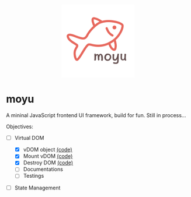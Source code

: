 <p align="center">
<img src="./public/icon.png" width="200px"/>
</p>

# moyu

A mininal JavaScript frontend UI framework, build for fun. Still in process...

Objectives:

- [ ] Virtual DOM

  - [x] vDOM object [(code)](./packages/runtime/src/h.js)
  - [x] Mount vDOM [(code)](./packages/runtime/src/mount-dom.js)
  - [x] Destroy DOM [(code)](./packages/runtime/src/destroy-dom.js)
  - [ ] Documentations
  - [ ] Testings

- [ ] State Management
